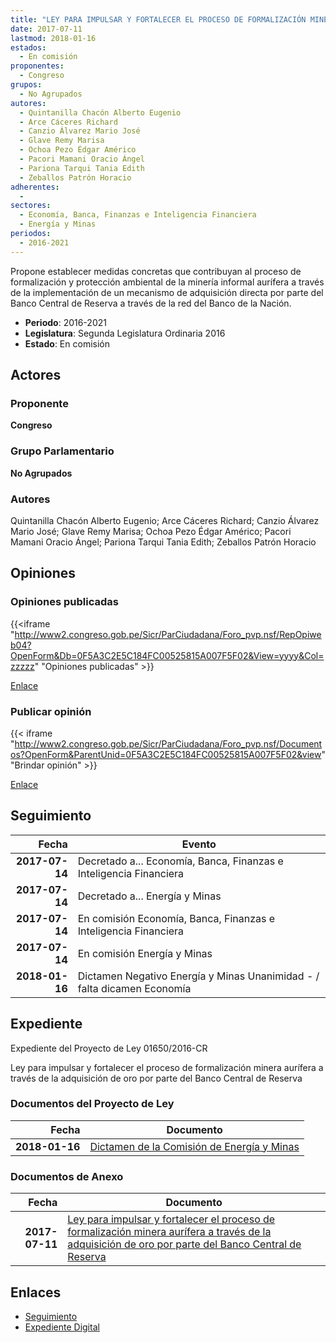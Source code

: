 ```yaml
---
title: "LEY PARA IMPULSAR Y FORTALECER EL PROCESO DE FORMALIZACIÓN MINERA AURÍFERA A TRAVÉS DE LA ADQUISICIÓN DE ORO POR PARTE DEL BANCO CENTRAL DE RESERVA"
date: 2017-07-11
lastmod: 2018-01-16
estados: 
  - En comisión
proponentes: 
  - Congreso
grupos: 
  - No Agrupados
autores: 
  - Quintanilla Chacón Alberto Eugenio
  - Arce Cáceres Richard
  - Canzio Álvarez Mario José
  - Glave Remy Marisa
  - Ochoa Pezo Édgar Américo
  - Pacori Mamani Oracio Ángel
  - Pariona Tarqui Tania Edith
  - Zeballos Patrón Horacio
adherentes: 
  - 
sectores: 
  - Economía, Banca, Finanzas e Inteligencia Financiera
  - Energía y Minas
periodos: 
  - 2016-2021
---
```


Propone establecer medidas concretas que contribuyan al proceso de formalización y protección ambiental de la minería informal aurífera a través de la implementación de un mecanismo de adquisición directa por parte del Banco Central de Reserva a través de la red del Banco de la Nación.

- **Periodo**: 2016-2021
- **Legislatura**: Segunda Legislatura Ordinaria 2016
- **Estado**: En comisión

## Actores

### Proponente

**Congreso**

### Grupo Parlamentario

**No Agrupados**

### Autores

Quintanilla Chacón Alberto Eugenio; Arce Cáceres Richard; Canzio Álvarez Mario José; Glave Remy Marisa; Ochoa Pezo Édgar Américo; Pacori Mamani Oracio Ángel; Pariona Tarqui Tania Edith; Zeballos Patrón Horacio


## Opiniones

### Opiniones publicadas

{{<iframe "http://www2.congreso.gob.pe/Sicr/ParCiudadana/Foro_pvp.nsf/RepOpiweb04?OpenForm&Db=0F5A3C2E5C184FC00525815A007F5F02&View=yyyy&Col=zzzzz" "Opiniones publicadas" >}}

[Enlace](http://www2.congreso.gob.pe/Sicr/ParCiudadana/Foro_pvp.nsf/RepOpiweb04?OpenForm&Db=0F5A3C2E5C184FC00525815A007F5F02&View=yyyy&Col=zzzzz)
### Publicar opinión

{{< iframe "http://www2.congreso.gob.pe/Sicr/ParCiudadana/Foro_pvp.nsf/Documentos?OpenForm&ParentUnid=0F5A3C2E5C184FC00525815A007F5F02&view" "Brindar opinión" >}}

[Enlace](http://www2.congreso.gob.pe/Sicr/ParCiudadana/Foro_pvp.nsf/Documentos?OpenForm&ParentUnid=0F5A3C2E5C184FC00525815A007F5F02&view)

## Seguimiento

| Fecha | Evento |
|------:|--------|
| **2017-07-14** | Decretado a... Economía, Banca, Finanzas e Inteligencia Financiera|
| **2017-07-14** | Decretado a... Energía y Minas|
| **2017-07-14** | En comisión Economía, Banca, Finanzas e Inteligencia Financiera|
| **2017-07-14** | En comisión Energía y Minas|
| **2018-01-16** | Dictamen Negativo Energía y Minas Unanimidad - / falta dicamen Economía|


## Expediente

Expediente del Proyecto de Ley 01650/2016-CR

Ley para impulsar y fortalecer el proceso de formalización minera aurífera a través de la adquisición de oro por parte del Banco Central de Reserva


### Documentos del Proyecto de Ley

| Fecha | Documento |
|------:|--------|
| **2018-01-16** | [Dictamen de la Comisión de Energía y Minas](http://www.leyes.congreso.gob.pe/Documentos/2016_2021/Dictamenes/Proyectos_de_Ley/01650DC11MAY20180116.pdf) |

### Documentos de Anexo

| Fecha | Documento |
|------:|--------|
| **2017-07-11** | [Ley para impulsar y fortalecer el proceso de formalización minera aurífera a través de la adquisición de oro por parte del Banco Central de Reserva](http://www.leyes.congreso.gob.pe/Documentos/2016_2021/Proyectos_de_Ley_y_de_Resoluciones_Legislativas/PL0165020170711.pdf) |

## Enlaces 

- [Seguimiento](http://www2.congreso.gob.pe/Sicr/TraDocEstProc/CLProLey2016.nsf/f7fff46988ca05b1052578e100829cc7/6d727ce00c303b250525815a0080cfc6?OpenDocument)
- [Expediente Digital](http://www2.congreso.gob.pehttp://www2.congreso.gob.pe/Sicr/TraDocEstProc/CLProLey2016.nsf/f7fff46988ca05b1052578e100829cc7/6d727ce00c303b250525815a0080cfc6?OpenDocument&Click=05257FB7005EB655.eb71d0cf91d8294e05256cdf006b5706/$Body/0.1C6C)
